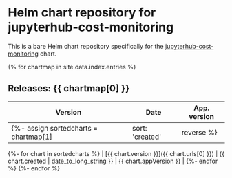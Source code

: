 # Helm chart repository for jupyterhub-cost-monitoring

This is a bare Helm chart repository specifically for the [jupyterhub-cost-monitoring](https://github.com/2i2c-org/jupyterhub-cost-monitoring) chart.

{% for chartmap in site.data.index.entries %}
## Releases: {{ chartmap[0] }}

| Version | Date | App. version |
|---------|------|---------------------|
  {%- assign sortedcharts = chartmap[1] | sort: 'created' | reverse %}
  {%- for chart in sortedcharts %}
| [{{ chart.version }}]({{ chart.urls[0] }}) | {{ chart.created | date_to_long_string }} | {{ chart.appVersion }} |
  {%- endfor %}
{%- endfor %}